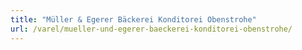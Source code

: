 ```yaml
---
title: "Müller & Egerer Bäckerei Konditorei Obenstrohe"
url: /varel/mueller-und-egerer-baeckerei-konditorei-obenstrohe/
---
```


